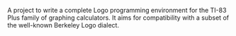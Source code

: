 A project to write a complete Logo programming environment for the TI-83 Plus family of graphing calculators.  It aims for compatibility with a subset of the well-known Berkeley Logo dialect.
